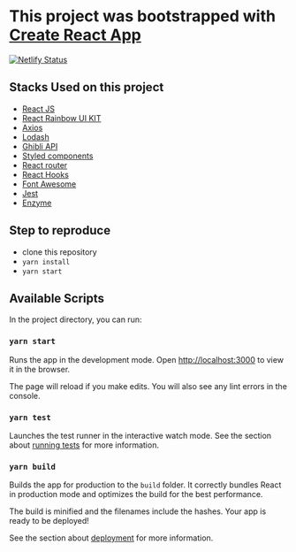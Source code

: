 # This project was bootstrapped with [Create React App](https://github.com/facebook/create-react-app)

[![Netlify Status](https://api.netlify.com/api/v1/badges/3455444b-cac5-46d8-8927-c73d29afdb15/deploy-status)](https://app.netlify.com/sites/nyarticles-jauhari/deploys)

## Stacks Used on this project

- [React JS](https://reactjs.org/)
- [React Rainbow UI KIT](https://react-rainbow.io/)
- [Axios](https://github.com/axios/axios)
- [Lodash](https://lodash.com/)
- [Ghibli API](https://ghibliapi.herokuapp.com/#tag/People)
- [Styled components](https://styled-components.com/)
- [React router](https://reactrouter.com/)
- [React Hooks](https://reactjs.org/docs/hooks-overview.html)
- [Font Awesome](https://fontawesome.com/)
- [Jest](https://jestjs.io/)
- [Enzyme](https://enzymejs.github.io/enzyme/)

## Step to reproduce

- clone this repository
- `yarn install`
- `yarn start`

## Available Scripts

In the project directory, you can run:

### `yarn start`

Runs the app in the development mode.
Open [http://localhost:3000](http://localhost:3000) to view it in the browser.

The page will reload if you make edits.
You will also see any lint errors in the console.

### `yarn test`

Launches the test runner in the interactive watch mode.
See the section about [running tests](https://facebook.github.io/create-react-app/docs/running-tests) for more information.

### `yarn build`

Builds the app for production to the `build` folder.
It correctly bundles React in production mode and optimizes the build for the best performance.

The build is minified and the filenames include the hashes.
Your app is ready to be deployed!

See the section about [deployment](https://facebook.github.io/create-react-app/docs/deployment) for more information.
